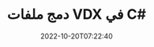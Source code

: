 ---
############################# Static ############################
layout: "auto-gen-merger"
date: 2022-10-20T07:22:40
draft: false
otherformats: docm docx dot dotm dotx epub html mht mhtml odp ods odt one otp ott pdf

############################# Head ############################
head_title: "اجمع ملفات VDX في C# | VDX الاندماج"
head_description: "ادمج عدة ملفات VDX في ملف واحد باستخدام C# .NET لدمج المستندات API. ادمج صفحات معينة أو نطاقات صفحات من مستندات مختلفة إلى مستند واحد."

############################# Header ############################
title: "دمج ملفات VDX في C#"
description: "ادمج VDX مع بضعة أسطر من كود .NET."
bg_image: "https://cms.admin.containerize.com/templates/aspose/App_Themes/V3/images/bg/header1.png"
bg_overlay: false
button:
    enable: true
    icon: "fas fa-arrow-down"
    label: "تحميل النسخة التجريبية المجانية"
    link: "https://downloads.groupdocs.com/merger/net"

############################# SubMenu ############################
submenu:
    enable: true

    left:
        img_alt: "GroupDocs.Merger for .NET"
        image: "https://cms.admin.containerize.com/templates/groupdocs/images/product-logos/90x90-noborder/groupdocs-merger-net.png"
        product: "GroupDocs.Merger"
        platform: ".NET"

    middle:
        button:

            # button loop
            - link: "https://apireference.groupdocs.com/merger/net"
              text: "مرجع API"

            # button loop
            - link: "https://github.com/groupdocs-merger"
              text: "أمثلة التعليمات البرمجية"

            # button loop
            - link: "https://products.groupdocs.app/merger/family"
              text: "العروض التوضيحية الحية"

            # button loop
            - link: "https://purchase.groupdocs.com/pricing/merger/net"
              text: "التسعير"

    right:
        link_download: "https://downloads.groupdocs.com/merger"
        link_learn: "https://docs.groupdocs.com/merger/net"
        link_buy: "https://purchase.groupdocs.com"

############################# About ############################
about:
    enable: true
    title: "حول واجهة برمجة تطبيقات GroupDocs.Merger for .NET"
    content: |
        يوفر [GroupDocs.Merger for .NET](/ar/merger/net/) حلاً مناسبًا لدمج ملفات PDF المتعددة و Microsoft Office (Word و Excel و PowerPoint و OneNote) و OpenDocument و HTML والصور و العديد من المستندات الأخرى في ملف واحد داخل تطبيقات .NET. سيوفر عليك GroupDocs.Merger الكثير من الجهد ، حيث يُسمح لك بدمج مستندات VDX - ليست هناك حاجة لتثبيت أي برامج أو تطبيقات سطح مكتب أو مكونات إضافية تابعة لجهة خارجية. الآن ليس من الضروري تضييع الوقت ودمج الملفات يدويًا! تتمثل مهمة GroupDocs في توفير أفضل جودة وتبسيط مهام سير عمل معالجة المستندات.
        
        GroupDocs.Merger API هو الخيار الصحيح لحلول الشركات التي تحتاج إلى ملف يجمع بين الميزات. يتم دعم واجهات برمجة التطبيقات هذه بشكل جيد على جميع أنظمة التشغيل والأنظمة الأساسية بما في ذلك .NET Framework, .NET Standard, .NET Core, Mono.

############################# Steps ############################
steps:
    enable: true
    title_left: "كيفية دمج عدة ملفات VDX"
    content_left: |
        يسهّل [GroupDocs.Merger for .NET](/ar/merger/net/) على مطوري .NET دمج ملفين أو أكثر من VDX داخل تطبيقاتهم من خلال تنفيذ بضع خطوات سهلة.
        
        * قم بإنشاء مثيل جديد من **Merger** وتمرير مسار مستند المصدر كمعامل مُنشئ.
        * اتصل بـ ** الانضمام ** إلى فئة ** الاندماج ** واجتياز مسار المستند المصدر الثاني.
        * اتصل بـ **Save** of **Merger** class لحفظ المستند المدمج.

    title_right: "متطلبات النظام"
    content_right: |
        يتم دعم واجهات برمجة تطبيقات GroupDocs.Merger for .NET على جميع الأنظمة الأساسية وأنظمة التشغيل الرئيسية. قبل تنفيذ الكود أدناه ، يرجى التأكد من تثبيت المتطلبات الأساسية التالية على نظامك.

        * أنظمة التشغيل: مايكروسوفت ويندوز ، لينوكس ، ماك
        * بيئات التطوير: Visual Studio, Xamarin, MonoDevelop
        * إطار أعمال: .NET Framework, .NET Standard, .NET Core, Mono
        * تنزيل أحدث إصدار من GroupDocs.Merger for .NET من [NuGet](https://www.nuget.org/packages/groupdocs.merger)
         
    code: |
     {{% merger/additional-styles %}}
     {{< merger/code-merger title="كيفية دمج ملفات VDX باستخدام كود مثال C#">}}

        ```csharp    
        // دمج ملفات VDX باستخدام GroupDocs.Merger API
        // إنشاء دمج مع مستند الإدخال VDX
        using (Merger merger = new Merger("input1.vdx"))
          {
            // طريقة Call Join لمثيل فئة الدمج وتمرير مسار مستند المصدر الثاني
            merger.Join("input2.vdx");
    
            // طريقة Call Save لمثيل فئة الدمج لحفظ المستند المدمج
            merger.Save("merged-file.vdx");
          }
        ```
     {{< /merger/code-merger >}}

############################# Demos ############################
demos:
    enable: true
    title: "عروض توضيحية مباشرة - تطبيق عبر الإنترنت لدمج المستندات"
    content: |
       اجمع بين أكثر من ملف VDX واحدًا الآن من خلال زيارة موقع ويب [GroupDocs.Merger Live Demos](https://products.groupdocs.app/merger/family).
       يحتوي العرض التوضيحي المباشر على الفوائد التالية.
        
############################# About Formats ############################
about_formats:
    enable: true

############################# More Formats ############################
more_formats:
    enable: true
    title: "دمج تنسيقات المستندات الأخرى"
    content: |
        .NET مستندات دمج API لتنسيقات الملفات والصور. اجمع بين بعض تنسيقات المستندات الشائعة كما هو مذكور أدناه.

############################# Back to top ###############################
back_to_top:
    enable: true
---
